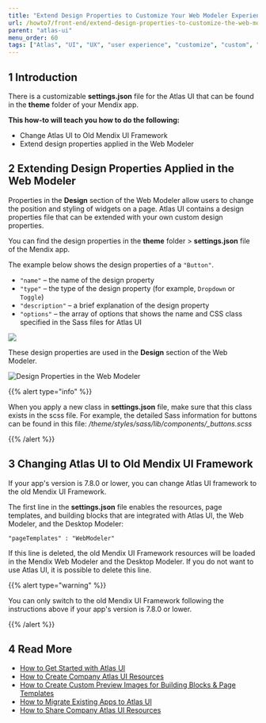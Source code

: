 ```yaml
---
title: "Extend Design Properties to Customize Your Web Modeler Experience"
url: /howto7/front-end/extend-design-properties-to-customize-the-web-modeler-experience/
parent: "atlas-ui"
menu_order: 60
tags: ["Atlas", "UI", "UX", "user experience", "customize", "custom", "studio"]
---
```


## 1 Introduction

There is a customizable **settings.json** file for the Atlas UI that can be found in the **theme** folder of your Mendix app. 

**This how-to will teach you how to do the following:**

* Change Atlas UI to Old Mendix UI Framework
* Extend design properties applied in the Web Modeler

## 2 Extending Design Properties Applied in the Web Modeler

Properties in the **Design** section of the Web Modeler allow users to change the position and styling of widgets on a page. Atlas UI contains a design properties file that can be extended with your own custom design properties.

You can find the design properties in the **theme** folder > **settings.json** file of the Mendix app.

The example below shows the design properties of a `"Button"`. 

* `"name"` – the name of the design property
* `"type"` – the type of the design property (for example, `Dropdown` or `Toggle`)
* `"description"` – a brief explanation of the design property
* `"options"` – the array of options that shows the name and CSS class specified in the Sass files for Atlas UI

![](/attachments/howto7/front-end//atlas-ui/extend-design-properties-to-customize-the-web-modeler-experience/extend_settings.png)

These design properties are used in the **Design** section of the Web Modeler.

![Design Properties in the Web Modeler](/attachments/howto7/front-end//atlas-ui/extend-design-properties-to-customize-the-web-modeler-experience/wm-button-design-properties.png)

{{% alert type="info" %}}

When you apply a new class in **settings.json** file, make sure that this class exists in the scss file. For example, the detailed Sass information for buttons can be found in this file: */theme/styles/sass/lib/components/_buttons.scss*

{{% /alert %}}

## 3 Changing Atlas UI to Old Mendix UI Framework 

If your app's version is 7.8.0 or lower, you can change Atlas UI framework to the old Mendix UI Framework.

The first line in the **settings.json** file enables the resources, page templates, and building blocks that are integrated with Atlas UI, the Web Modeler, and the Desktop Modeler:

 ```"pageTemplates" : "WebModeler"```

If this line is deleted, the old Mendix UI Framework resources will be loaded in the Mendix Web Modeler and the Desktop Modeler. If you do not want to use Atlas UI, it is possible to delete this line.

{{% alert type="warning" %}}

You can only switch to the old Mendix UI Framework following the instructions above if your app's  version is 7.8.0 or lower.

{{% /alert %}}

## 4 Read More

* [How to Get Started with Atlas UI](/howto7/front-end/get-started-with-atlasui/)
* [How to Create Company Atlas UI Resources](/howto7/front-end/create-company-atlas-ui-resources/)
* [How to Create Custom Preview Images for Building Blocks & Page Templates](/howto7/front-end/create-custom-preview-images-for-building-blocks-and-page-templates/)
* [How to Migrate Existing Apps to Atlas UI](/howto7/front-end/migrate-existing-projects-to-atlasui/)
* [How to Share Company Atlas UI Resources](/howto7/front-end/share-company-atlas-ui-resources/)
